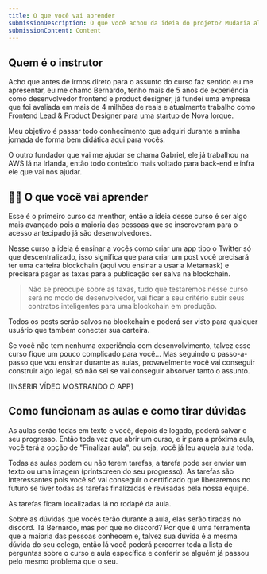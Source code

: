 ```yaml
---
title: O que você vai aprender
submissionDescription: O que você achou da ideia do projeto? Mudaria alguma coisa?
submissionContent: Content
---
```


## Quem é o instrutor

Acho que antes de irmos direto para o assunto do curso faz sentido eu me apresentar, eu me chamo Bernardo, tenho mais de 5 anos de experiência como desenvolvedor frontend e product designer, já fundei uma empresa que foi avaliada em mais de 4 milhões de reais e atualmente trabalho como Frontend Lead & Product Designer para uma startup de Nova Iorque.

Meu objetivo é passar todo conhecimento que adquiri durante a minha jornada de forma bem didática aqui para vocês.

O outro fundador que vai me ajudar se chama Gabriel, ele já trabalhou na AWS lá na Irlanda, então todo conteúdo mais voltado para back-end e infra ele que vai nos ajudar.

## 👩‍💻 O que você vai aprender

Esse é o primeiro curso da menthor, então a ideia desse curso é ser algo mais avançado pois a maioria das pessoas que se inscreveram para o acesso antecipado já são desenvolvedores.

Nesse curso a ideia é ensinar a vocês como criar um app tipo o Twitter só que descentralizado, isso significa que para criar um post você precisará ter uma carteira blockchain (aqui vou ensinar a usar a Metamask) e precisará pagar as taxas para a publicação ser salva na blockchain.

> Não se preocupe sobre as taxas, tudo que testaremos nesse curso será no modo de desenvolvedor, vai ficar a seu critério subir seus contratos inteligentes para uma blockchain em produção.

Todos os posts serão salvos na blockchain e poderá ser visto para qualquer usuário que também conectar sua carteira.

Se você não tem nenhuma experiência com desenvolvimento, talvez esse curso fique um pouco complicado para você... Mas seguindo o passo-a-passo que vou ensinar durante as aulas, provavelmente você vai conseguir construir algo legal, só não sei se vai conseguir absorver tanto o assunto.

[INSERIR VÍDEO MOSTRANDO O APP]

## Como funcionam as aulas e como tirar dúvidas

As aulas serão todas em texto e você, depois de logado, poderá salvar o seu progresso. Então toda vez que abrir um curso, e ir para a próxima aula, você terá a opção de "Finalizar aula", ou seja, você já leu aquela aula toda.

Todas as aulas podem ou não terem tarefas, a tarefa pode ser enviar um texto ou uma imagem (printscreen do seu progresso). As tarefas são interessantes pois você só vai conseguir o certificado que liberaremos no futuro se tiver todas as tarefas finalizadas e revisadas pela nossa equipe.

As tarefas ficam localizadas lá no rodapé da aula.

Sobre as dúvidas que vocês terão durante a aula, elas serão tiradas no discord. Tá Bernardo, mas por que no discord? Por que é uma ferramenta que a maioria das pessoas conhecem e, talvez sua dúvida é a mesma dúvida do seu colega, então lá você poderá percorrer toda a lista de perguntas sobre o curso e aula específica e conferir se alguém já passou pelo mesmo problema que o seu.

